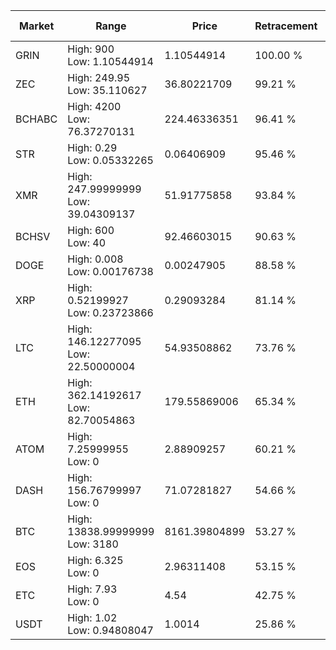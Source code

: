 | Market | Range | Price| Retracement | Doubles to 50% |
| --- | --- | --- | --- | --- |
| GRIN | High: 900<br />Low: 1.10544914 | 1.10544914 | 100.00 % | 407.57 |
| ZEC | High: 249.95<br />Low: 35.110627 | 36.80221709 | 99.21 % | 3.87 |
| BCHABC | High: 4200<br />Low: 76.37270131 | 224.46336351 | 96.41 % | 9.53 |
| STR | High: 0.29<br />Low: 0.05332265 | 0.06406909 | 95.46 % | 2.68 |
| XMR | High: 247.99999999<br />Low: 39.04309137 | 51.91775858 | 93.84 % | 2.76 |
| BCHSV | High: 600<br />Low: 40 | 92.46603015 | 90.63 % | 3.46 |
| DOGE | High: 0.008<br />Low: 0.00176738 | 0.00247905 | 88.58 % | 1.97 |
| XRP | High: 0.52199927<br />Low: 0.23723866 | 0.29093284 | 81.14 % | 1.30 |
| LTC | High: 146.12277095<br />Low: 22.50000004 | 54.93508862 | 73.76 % | 1.53 |
| ETH | High: 362.14192617<br />Low: 82.70054863 | 179.55869006 | 65.34 % | 1.24 |
| ATOM | High: 7.25999955<br />Low: 0 | 2.88909257 | 60.21 % | 1.26 |
| DASH | High: 156.76799997<br />Low: 0 | 71.07281827 | 54.66 % | 1.10 |
| BTC | High: 13838.99999999<br />Low: 3180 | 8161.39804899 | 53.27 % | 1.04 |
| EOS | High: 6.325<br />Low: 0 | 2.96311408 | 53.15 % | 1.07 |
| ETC | High: 7.93<br />Low: 0 | 4.54 | 42.75 % | 0.00 |
| USDT | High: 1.02<br />Low: 0.94808047 | 1.0014 | 25.86 % | 0.00 |
